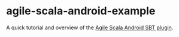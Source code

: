 agile-scala-android-example
===========================

A quick tutorial and overview of the [Agile Scala Android SBT plugin][].

[Agile Scala Android SBT plugin]: https://github.com/luismfonseca
